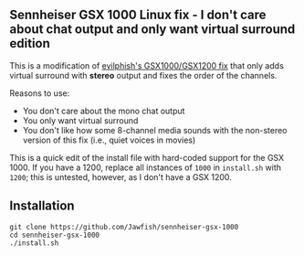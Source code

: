 ## Sennheiser GSX 1000 Linux fix - I don't care about chat output and only want virtual surround edition
This is a modification of [evilphish's GSX1000/GSX1200 fix](https://github.com/evilphish/sennheiser-gsx-1000) that only adds virtual surround with **stereo** output and fixes the order of the channels. 

Reasons to use: 
- You don't care about the mono chat output
- You only want virtual surround
- You don't like how some 8-channel media sounds with the non-stereo version of this fix (i.e., quiet voices in movies)

This is a quick edit of the install file with hard-coded support for the GSX 1000. If you have a 1200, replace all instances of `1000` in `install.sh` with `1200`; this is untested, however, as I don't have a GSX 1200.

## Installation
```
git clone https://github.com/Jawfish/sennheiser-gsx-1000
cd sennheiser-gsx-1000
./install.sh
```
